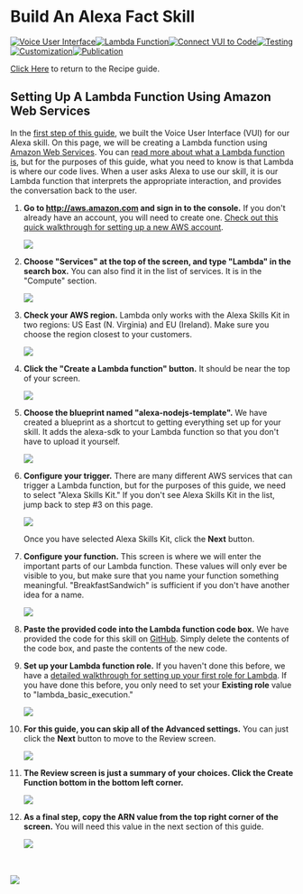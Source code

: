 # Build An Alexa Fact Skill
[![Voice User Interface](https://m.media-amazon.com/images/G/01/mobile-apps/dex/alexa/alexa-skills-kit/tutorials/navigation/1-on._TTH_.png)](../voice-user-interface)[![Lambda Function](https://m.media-amazon.com/images/G/01/mobile-apps/dex/alexa/alexa-skills-kit/tutorials/navigation/2-off._TTH_.png)](../Lambda-Function)[![Connect VUI to Code](https://m.media-amazon.com/images/G/01/mobile-apps/dex/alexa/alexa-skills-kit/tutorials/navigation/3-off._TTH_.png)](../connect-vui-to-code)[![Testing](https://m.media-amazon.com/images/G/01/mobile-apps/dex/alexa/alexa-skills-kit/tutorials/navigation/4-off._TTH_.png)](../testing)[![Customization](https://m.media-amazon.com/images/G/01/mobile-apps/dex/alexa/alexa-skills-kit/tutorials/navigation/5-off._TTH_.png)](../customization)[![Publication](https://m.media-amazon.com/images/G/01/mobile-apps/dex/alexa/alexa-skills-kit/tutorials/navigation/6-off._TTH_.png)](../publication)

[Click Here](../README.md) to return to the Recipe guide.

## Setting Up A Lambda Function Using Amazon Web Services

In the [first step of this guide](../voice-user-interface), we built the Voice User Interface (VUI) for our Alexa skill.  On this page, we will be creating a Lambda function using [Amazon Web Services](http://aws.amazon.com).  You can [read more about what a Lambda function is](http://aws.amazon.com/lambda), but for the purposes of this guide, what you need to know is that Lambda is where our code lives.  When a user asks Alexa to use our skill, it is our Lambda function that interprets the appropriate interaction, and provides the conversation back to the user.

1.  **Go to http://aws.amazon.com and sign in to the console.** If you don't already have an account, you will need to create one.  [Check out this quick walkthrough for setting up a new AWS account](/set-up-aws.md).

    <a href="https://console.aws.amazon.com/console/home" target="_new"><img src="https://m.media-amazon.com/images/G/01/mobile-apps/dex/alexa/alexa-skills-kit/tutorials/general/2-1-sign-in-to-the-console._TTH_.png" /></a>

2.  **Choose "Services" at the top of the screen, and type "Lambda" in the search box.**  You can also find it in the list of services.  It is in the "Compute" section.

    <a href="https://console.aws.amazon.com/lambda/home" target="_new"><img src="https://m.media-amazon.com/images/G/01/mobile-apps/dex/alexa/alexa-skills-kit/tutorials/general/2-2-services-lambda._TTH_.png" /></a>

3.  **Check your AWS region.** Lambda only works with the Alexa Skills Kit in two regions: US East (N. Virginia) and EU (Ireland).  Make sure you choose the region closest to your customers.

    <img src="https://m.media-amazon.com/images/G/01/mobile-apps/dex/alexa/alexa-skills-kit/tutorials/general/2-3-check-region._TTH_.png"/>

4.  **Click the "Create a Lambda function" button.** It should be near the top of your screen.

    <img src="https://m.media-amazon.com/images/G/01/mobile-apps/dex/alexa/alexa-skills-kit/tutorials/general/2-4-create-a-lambda-function._TTH_.png" />

5.  **Choose the blueprint named "alexa-nodejs-template".** We have created a blueprint as a shortcut to getting everything set up for your skill.  It adds the alexa-sdk to your Lambda function so that you don't have to upload it yourself.

    <img src="https://m.media-amazon.com/images/G/01/mobile-apps/dex/alexa/alexa-skills-kit/tutorials/fact/2-5-blueprint._TTH_.png" />  <!--TODO: THIS IMAGE NEEDS TO BE CUSTOMIZED FOR YOUR SKILL TEMPLATE. -->

6.  **Configure your trigger.** There are many different AWS services that can trigger a Lambda function, but for the purposes of this guide, we need to select "Alexa Skills Kit."  If you don't see Alexa Skills Kit in the list, jump back to step #3 on this page.

    <img src="https://m.media-amazon.com/images/G/01/mobile-apps/dex/alexa/alexa-skills-kit/tutorials/general/2-6-configure-your-trigger._TTH_.png" />

    Once you have selected Alexa Skills Kit, click the **Next** button.

7.  **Configure your function.** This screen is where we will enter the important parts of our Lambda function.  These values will only ever be visible to you, but make sure that you name your function something meaningful.  "BreakfastSandwich" is sufficient if you don't have another idea for a name.

    <img src="https://m.media-amazon.com/images/G/01/mobile-apps/dex/alexa/alexa-skills-kit/tutorials/general/2-7-configure-your-function._TTH_.png" />

8.  **Paste the provided code into the Lambda function code box.**  We have provided the code for this skill on [GitHub](https://github.com/voicehacks/Recipe/src/index.js).  Simply delete the contents of the code box, and paste the contents of the new code.

9.  **Set up your Lambda function role.**  If you haven't done this before, we have a [detailed walkthrough for setting up your first role for Lambda](https://github.com/alexa/skill-sample-nodejs-fact/blob/master/lambda-role.md).  If you have done this before, you only need to set your **Existing role** value to "lambda_basic_execution."

    <img src="https://m.media-amazon.com/images/G/01/mobile-apps/dex/alexa/alexa-skills-kit/tutorials/general/2-9-lambda-function-role._TTH_.png" />

10. **For this guide, you can skip all of the Advanced settings.**  You can just click the **Next** button to move to the Review screen.

    <img src="https://m.media-amazon.com/images/G/01/mobile-apps/dex/alexa/alexa-skills-kit/tutorials/general/2-10-next-button._TTH_.png" />

11. **The Review screen is just a summary of your choices.  Click the Create Function bottom in the bottom left corner.**

    <img src="https://m.media-amazon.com/images/G/01/mobile-apps/dex/alexa/alexa-skills-kit/tutorials/general/2-11-create-function-button._TTH_.png" />  

12. **As a final step, copy the ARN value from the top right corner of the screen.** You will need this value in the next section of this guide.

    <img src="https://m.media-amazon.com/images/G/01/mobile-apps/dex/alexa/alexa-skills-kit/tutorials/fact/2-12-copy-ARN._TTH_.png" />  <!--TODO: THIS IMAGE NEEDS TO BE CUSTOMIZED FOR YOUR SKILL TEMPLATE. -->

<br/><br/>
<a href="https://github.com/voicehacks/Recipe/Detailed-Setup-Instructions/connect-vui-to-code/README.md"><img src="https://m.media-amazon.com/images/G/01/mobile-apps/dex/alexa/alexa-skills-kit/tutorials/general/buttons/button_next_connect_vui_to_code._TTH_.png"/></a>

<img height="1" width="1" src="https://www.facebook.com/tr?id=1847448698846169&ev=PageView&noscript=1"/>
